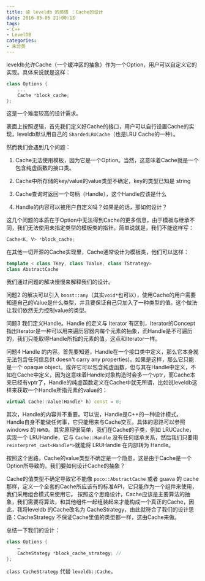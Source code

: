 ```yaml
---
title: 读 leveldb 的感悟 ：Cache的设计
date: 2016-05-05 21:00:13
tags:
- C++
- LevelDB
categories:
- 未分类
---
```



leveldb允许Cache（一个缓冲区的抽象）作为一个Option，用户可以自定义它的实现。具体来说就是这样：

```cpp
class Options {
    ...
    Cache *block_cache;
};
```

这是一个难度较高的设计需求。

表面上按照逻辑，首先我们定义好Cache的接口，用户可以自行设置Cache的实现，leveldb默认用自己的 `ShardedLRUCache`（也是LRU Cache的一种）。

然而我们会遇到几个问题：

1. Cache无法使用模板，因为它是一个Option。当然，这意味着Cache就是一个包含纯虚函数的接口类。

2. Cache中所存储的key/value的value类型不确定，key的类型已知是 string

3. Cache查询时返回一个句柄（Handle），这个Handle应该是什么

4. Handle的内容可以被用户自定义吗？如果是的话，那如何设计？

这几个问题的本质在于Option中无法得到Cache的更多信息，由于模板与继承不同，我们无法使用未指定类型的模板类的指针。简单说就是，我们不能这样写：
```cpp
Cache<K, V> *block_cache;
```

在其他一切开源的Cache实现里，Cache通常设计为模板类，他们可以这样：

```cpp
template < class TKey, class TValue, class TStrategy>
class AbstractCache
```

我们通过问题的解决慢慢来解释我们的设计。

问题2 的解决可以引入 `boost::any`（其实`void*`也可以），使用Cache的用户需要知道自己的Value是什么类型，并且要保证自己只加入了一种类型的值。这个做法让我们依然无力控制value的类型。

问题3  我们定义Handle。Handle 的定义与 Iterator 有区别，Iterator的Concept指出Iterator是一种可以用来遍历容器内每个元素的抽象，而Handle是不可遍历的，我们只能取得Handle所指的元素的值，这点和Iterator一样。

问题4 Handle 的内容。首先要知道，Handle在一个接口类中定义，那么它本身就无法包含任何信息(It doesn't carry any properties)。如果是这样，那么它只能是一个 opaque object。或许它可以包含纯虚函数，但与其在Handle中定义，不如在Cache中定义，因为这意味着Handle对象构造时会多一个vptr，而Cache本来已经有vptr了，Handle的纯虚函数定义在Cache中就无所谓，比如说leveldb这样来获取一个Handle所指元素的value的：
```cpp
virtual Cache::Value(Handle* h) const = 0;
```
其次，Handle的内容并不重要。可以说，Handle是C++的一种设计模式。Handle自身不能做任何事，它只能用来与Cache交互。具体的思路可以参照 windows 的 `HWND`。其实原理很简单，我们在Cache的子类，例如 LRUCache，实现一个 LRUHandle，它与 `Cache::Handle` 没有任何继承关系，然后我们只要用 `reinterpret_cast<Handle*>`就能将 LRUHandle 在内部转为 Handle。

按照这个思路，Cache的value类型不确定是一个隐患，这是由于Cache是一个Option所导致的。我们要如何设计Cache的抽象？

Cache的值类型不确定导致它不能像 `poco::AbstractCache` 或者 guava 的 cache 那样，定义一个全套的Cache所应该有的标准API，它只能作为一个组件来使用，我们采用组合模式来使用它。
按照这个思路设计，Cache应该是主要算法的抽象，我们需要将算法，和其他组件一起组装起来才能构成一个真正的Cache，因此，我将leveldb 的Cache改名为 CacheStrategy，由此就符合了我们的设计思路：CacheStrategy 不保证Cache里值的类型都一样，这由Cache来做。

总结一下我们的设计：
```cpp
class Options {
	…
	CacheStategy *block_cache_strategy; //
};
```
`class CacheStrategy` 代替 `leveldb::Cache`。
